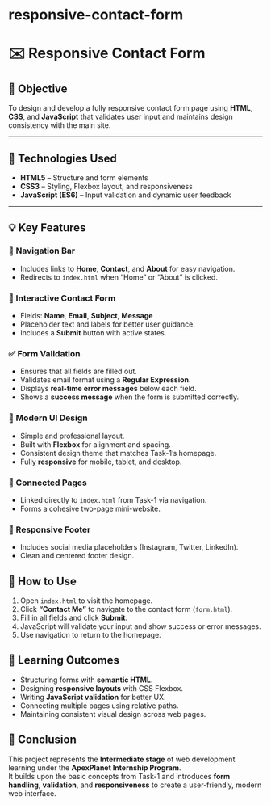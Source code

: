 # responsive-contact-form

# ✉️ Responsive Contact Form 

## 🎯 Objective  
To design and develop a fully responsive contact form page using **HTML**, **CSS**, and **JavaScript** that validates user input and maintains design consistency with the main site.

---

## 🧱 Technologies Used  
- **HTML5** – Structure and form elements  
- **CSS3** – Styling, Flexbox layout, and responsiveness  
- **JavaScript (ES6)** – Input validation and dynamic user feedback  

---

## 💡 Key Features  

### 🧭 Navigation Bar  
- Includes links to **Home**, **Contact**, and **About** for easy navigation.  
- Redirects to `index.html` when “Home” or “About” is clicked.  

### 🧾 Interactive Contact Form  
- Fields: **Name**, **Email**, **Subject**, **Message**  
- Placeholder text and labels for better user guidance.  
- Includes a **Submit** button with active states.  

### ✅ Form Validation  
- Ensures that all fields are filled out.  
- Validates email format using a **Regular Expression**.  
- Displays **real-time error messages** below each field.  
- Shows a **success message** when the form is submitted correctly.  

### 🎨 Modern UI Design  
- Simple and professional layout.  
- Built with **Flexbox** for alignment and spacing.  
- Consistent design theme that matches Task-1’s homepage.  
- Fully **responsive** for mobile, tablet, and desktop.  

### 🔗 Connected Pages  
- Linked directly to `index.html` from Task-1 via navigation.  
- Forms a cohesive two-page mini-website.  

### 📱 Responsive Footer  
- Includes social media placeholders (Instagram, Twitter, LinkedIn).  
- Clean and centered footer design.


## 🚀 How to Use  
1. Open `index.html` to visit the homepage.  
2. Click **“Contact Me”** to navigate to the contact form (`form.html`).  
3. Fill in all fields and click **Submit**.  
4. JavaScript will validate your input and show success or error messages.  
5. Use navigation to return to the homepage.  


## 🧠 Learning Outcomes  
- Structuring forms with **semantic HTML**.  
- Designing **responsive layouts** with CSS Flexbox.  
- Writing **JavaScript validation** for better UX.  
- Connecting multiple pages using relative paths.  
- Maintaining consistent visual design across web pages.  


## 🏁 Conclusion  
This project represents the **Intermediate stage** of web development learning under the **ApexPlanet Internship Program**.  
It builds upon the basic concepts from Task-1 and introduces **form handling**, **validation**, and **responsiveness** to create a user-friendly, modern web interface.  



